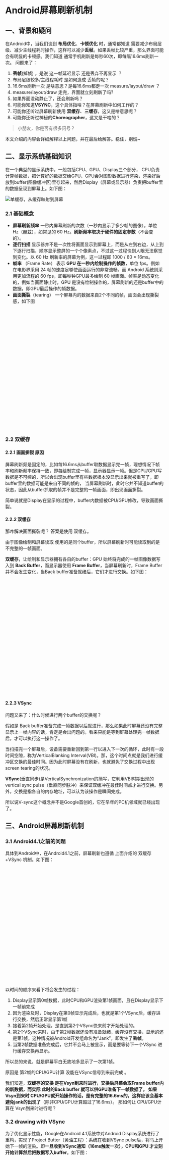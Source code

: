 # Android屏幕刷新机制

## 一、背景和疑问

在Android中，当我们谈到 **布局优化**、**卡顿优化** 时，通常都知道 需要减少布局层级、减少主线程耗时操作，这样可以减少**丢帧**。如果丢帧比较严重，那么界面可能会有明显的卡顿感。我们知道 通常手机刷新是每秒60次，即每隔16.6ms刷新一次。 问题来了：

1. **丢帧**(掉帧) ，是说 这一帧延迟显示 还是丢弃不再显示 ？
2. 布局层级较多/主线程耗时 是如何造成 丢帧的呢？
3. 16.6ms刷新一次 是啥意思？是每16.6ms都走一次 measure/layout/draw ？
4. measure/layout/draw 走完，界面就立刻刷新了吗?
5. 如果界面没动静止了，还会刷新吗？
6. 可能你知道**VSYNC**，这个具体指啥？在屏幕刷新中如何工作的？
7. 可能你还听过屏幕刷新使用 **双缓存**、**三缓存**，这又是啥意思呢？
8. 可能你还听过神秘的**Choreographer**，这又是干啥的？

> 小朋友，你是否有很多问号？

本文介绍的内容会详细解释以上问题，并在最后给解答。稳住，别慌\~

## 二、显示系统基础知识

在一个典型的显示系统中，一般包括CPU、GPU、Display三个部分， CPU负责计算帧数据，把计算好的数据交给GPU，GPU会对图形数据进行渲染，渲染好后放到buffer(图像缓冲区)里存起来，然后Display（屏幕或显示器）负责把buffer里的数据呈现到屏幕上。如下图：

![单缓存，从缓存映射到屏幕](https://img-blog.csdnimg.cn/2020081920221684.png#pic\_center)

### 2.1 基础概念

* **屏幕刷新频率** 一秒内屏幕刷新的次数（一秒内显示了多少帧的图像），单位 Hz（赫兹），如常见的 60 Hz。**刷新频率取决于硬件的固定参数**（不会变的）。
* **逐行扫描** 显示器并不是一次性将画面显示到屏幕上，而是从左到右边，从上到下逐行扫描，顺序显示整屏的一个个像素点，不过这一过程快到人眼无法察觉到变化。以 60 Hz 刷新率的屏幕为例，这一过程即 1000 / 60 ≈ 16ms。
* **帧率** （Frame Rate） 表示 **GPU 在一秒内绘制操作的帧数**，单位 fps。例如在电影界采用 24 帧的速度足够使画面运行的非常流畅。而 Android 系统则采用更加流程的 60 fps，即每秒钟GPU最多绘制 60 帧画面。帧率是动态变化的，例如当画面静止时，GPU 是没有绘制操作的，屏幕刷新的还是buffer中的数据，即GPU最后操作的帧数据。
* **画面撕裂**（tearing） 一个屏幕内的数据来自2个不同的帧，画面会出现撕裂感，如下图

![明显看出画面错位的位置，这就是画面撕裂。](data:image/svg+xml;utf8,\<?xml%20version="1.0"?>\<svg%20xmlns="http://www.w3.org/2000/svg"%20version="1.1"%20width="800"%20height="600">\</svg>)

### 2.2 双缓存

#### 2.2.1 画面撕裂 原因

屏幕刷新频是固定的，比如每16.6ms从buffer取数据显示完一帧，理想情况下帧率和刷新频率保持一致，即每绘制完成一帧，显示器显示一帧。但是CPU/GPU写数据是不可控的，所以会出现buffer里有些数据根本没显示出来就被重写了，即buffer里的数据可能是来自不同的帧的， 当屏幕刷新时，此时它并不知道buffer的状态，因此从buffer抓取的帧并不是完整的一帧画面，即出现画面撕裂。

简单说就是Display在显示的过程中，buffer内数据被CPU/GPU修改，导致画面撕裂。

#### 2.2.2 双缓存

那咋解决画面撕裂呢？ 答案是使用 双缓存。

由于图像绘制和屏幕读取 使用的是同个buffer，所以屏幕刷新时可能读取到的是不完整的一帧画面。

**双缓存**，让绘制和显示器拥有各自的buffer：GPU 始终将完成的一帧图像数据写入到 **Back Buffer**，而显示器使用 **Frame Buffer**，当屏幕刷新时，Frame Buffer 并不会发生变化，当Back buffer准备就绪后，它们才进行交换。如下图：![双缓存，CPU/GPU写数据到Back Buffer，显示器从Frame Buffer取数据](data:image/svg+xml;utf8,\<?xml%20version="1.0"?>\<svg%20xmlns="http://www.w3.org/2000/svg"%20version="1.1"%20width="800"%20height="600">\</svg>)

#### 2.2.3 VSync

问题又来了：什么时候进行两个buffer的交换呢？

假如是 Back buffer准备完成一帧数据以后就进行，那么如果此时屏幕还没有完整显示上一帧内容的话，肯定是会出问题的。看来只能是等到屏幕处理完一帧数据后，才可以执行这一操作了。

当扫描完一个屏幕后，设备需要重新回到第一行以进入下一次的循环，此时有一段时间空隙，称为VerticalBlanking Interval(VBI)。那，这个时间点就是我们进行缓冲区交换的最佳时间。因为此时屏幕没有在刷新，也就避免了交换过程中出现 screen tearing的状况。

**VSync**(垂直同步)是VerticalSynchronization的简写，它利用VBI时期出现的vertical sync pulse（垂直同步脉冲）来保证双缓冲在最佳时间点才进行交换。另外，交换是指各自的内存地址，可以认为该操作是瞬间完成。

所以说V-sync这个概念并不是Google首创的，它在早年的PC机领域就已经出现了。

## 三、Android屏幕刷新机制

### 3.1 Android4.1之前的问题

具体到Android中，在Android4.1之前，屏幕刷新也遵循 上面介绍的 双缓存+VSync 机制。如下图：![双缓存会在VSync脉冲时交换，但CPU/GPU绘制是随机的](data:image/svg+xml;utf8,\<?xml%20version="1.0"?>\<svg%20xmlns="http://www.w3.org/2000/svg"%20version="1.1"%20width="800"%20height="600">\</svg>)

以时间的顺序来看下将会发生的过程：

1. Display显示第0帧数据，此时CPU和GPU渲染第1帧画面，且在Display显示下一帧前完成
2. 因为渲染及时，Display在第0帧显示完成后，也就是第1个VSync后，缓存进行交换，然后正常显示第1帧
3. 接着第2帧开始处理，是直到第2个VSync快来前才开始处理的。
4. 第2个VSync来时，由于第2帧数据还没有准备就绪，缓存没有交换，显示的还是第1帧。这种情况被Android开发组命名为“Jank”，即发生了**丢帧**。
5. 当第2帧数据准备完成后，它并不会马上被显示，而是要等待下一个VSync 进行缓存交换再显示。

所以总的来说，就是屏幕平白无故地多显示了一次第1帧。

原因是 第2帧的CPU/GPU计算 没能在VSync信号到来前完成 。

我们知道，**双缓存的交换 是在Vsyn到来时进行，交换后屏幕会取Frame buffer内的新数据，而实际 此时的Back buffer 就可以供GPU准备下一帧数据了。 如果 Vsyn到来时 CPU/GPU就开始操作的话，是有完整的16.6ms的，这样应该会基本避免jank的出现了**（除非CPU/GPU计算超过了16.6ms）。 那如何让 CPU/GPU计算在 Vsyn到来时进行呢？

### 3.2 drawing with VSync

为了优化显示性能，Google在Android 4.1系统中对Android Display系统进行了重构，实现了Project Butter（黄油工程）：系统在收到VSync pulse后，将马上开始下一帧的渲染。即**一旦收到VSync通知（16ms触发一次），CPU和GPU 才立刻开始计算然后把数据写入buffer**。如下图：![VSync脉冲到来：双缓存交换，且开始CPU/GPU绘制](data:image/svg+xml;utf8,\<?xml%20version="1.0"?>\<svg%20xmlns="http://www.w3.org/2000/svg"%20version="1.1"%20width="800"%20height="600">\</svg>) CPU/GPU根据VSYNC信号同步处理数据，可以让CPU/GPU有完整的16ms时间来处理数据，减少了jank。

一句话总结，**VSync同步使得CPU/GPU充分利用了16.6ms时间，减少jank。**

问题又来了，如果界面比较复杂，CPU/GPU的处理时间较长 超过了16.6ms呢？如下图：![虽然CPU/GPU开始在VSync，但超过16.6ms](data:image/svg+xml;utf8,\<?xml%20version="1.0"?>\<svg%20xmlns="http://www.w3.org/2000/svg"%20version="1.1"%20width="800"%20height="600">\</svg>)

1. 在第二个时间段内，但却因 GPU 还在处理 B 帧，缓存没能交换，导致 A 帧被重复显示。
2. 而B完成后，又因为缺乏VSync pulse信号，它只能等待下一个signal的来临。于是在这一过程中，有一大段时间是被浪费的。
3. 当下一个VSync出现时，CPU/GPU马上执行操作（A帧），且缓存交换，相应的显示屏对应的就是B。这时看起来就是正常的。只不过由于执行时间仍然超过16ms，导致下一次应该执行的缓冲区交换又被推迟了——如此循环反复，便出现了越来越多的“Jank”。

**为什么 CPU 不能在第二个 16ms 处理绘制工作呢？**

原因是只有两个 buffer，Back buffer正在被GPU用来处理B帧的数据， Frame buffer的内容用于Display的显示，这样两个buffer都被占用，CPU 则无法准备下一帧的数据。 那么，如果再提供一个buffer，CPU、GPU 和显示设备都能使用各自的buffer工作，互不影响。

### 3.3 三缓存

**三缓存**就是在双缓冲机制基础上增加了一个 Graphic Buffer 缓冲区，这样可以最大限度的利用空闲时间，带来的坏处是多使用的一个 Graphic Buffer 所占用的内存。![三缓存](data:image/svg+xml;utf8,\<?xml%20version="1.0"?>\<svg%20xmlns="http://www.w3.org/2000/svg"%20version="1.1"%20width="800"%20height="600">\</svg>)

1. 第一个Jank，是不可避免的。但是在第二个 16ms 时间段，CPU/GPU 使用 **第三个 Buffer** 完成C帧的计算，虽然还是会多显示一次 A 帧，但后续显示就比较顺畅了，有效避免 Jank 的进一步加剧。
2. 注意在第3段中，A帧的计算已完成，但是在第4个vsync来的时候才显示，如果是双缓冲，那在第三个vynsc就可以显示了。

**三缓冲有效利用了等待vysnc的时间，减少了jank，但是带来了延迟。** 所以，是不是 Buffer 越多越好呢？这个是否定的，Buffer 正常还是两个，当出现 Jank 后三个足以。

以上就是Android屏幕刷新的原理了。

## 四、Choreographer

### 4.1 概述

上面讲到，Google在Android 4.1系统中对Android Display系统进行了优化：在收到VSync pulse后，将马上开始下一帧的渲染。即**一旦收到VSync通知，CPU和GPU就立刻开始计算然后把数据写入buffer**。本节就来讲 "drawing with VSync" 的实现——**Choreographer**。

* Choreographer，意为 舞蹈编导、编舞者。在这里就是指 对CPU/GPU绘制的指导—— 收到VSync信号 才开始绘制，保证绘制拥有完整的16.6ms，避免绘制的随机性。
* Choreographer，是一个Java类，包路径android.view.Choreographer。类注释是“协调动画、输入和绘图的计时”。
* 通常 应用层不会直接使用Choreographer，而是使用更高级的API，例如动画和View绘制相关的ValueAnimator.start()、View.invalidate()等。
* 业界一般通过Choreographer来监控应用的帧率。

### 4.2 源码分析

学习 Choreographer 可以帮助理解 每帧运行的原理，也可加深对 Handler机制、View绘制流程的理解，这样再去做UI优化、卡顿优化，思路会更清晰。

好了，下面开始源码分析了\~

#### 4.2.1 入口 和 实例创建

在[《Window和WindowManager》](https://blog.csdn.net/hfy8971613/article/details/103241153)、[《Activity的启动过程详解》](https://blog.csdn.net/hfy8971613/article/details/107201238)中介绍过，Activity启动 走完onResume方法后，会进行**window的添加**。window添加过程会 调用ViewRootImpl的setView()方法，setView()方法会调用requestLayout()方法来请求绘制布局，requestLayout()方法内部又会走到scheduleTraversals()方法，最后会走到performTraversals()方法，接着到了我们熟知的测量、布局、绘制三大流程了。

另外，查看源码发现，当我们使用 ValueAnimator.start()、View.invalidate()时，最后也是走到ViewRootImpl的scheduleTraversals()方法。（View.invalidate()内部会循环获取ViewParent直到ViewRootImpl的invalidateChildInParent()方法，然后走到scheduleTraversals()，可自行查看源码 ）

即 **所有UI的变化都是走到ViewRootImpl的scheduleTraversals()方法。**

那么问题又来了，scheduleTraversals() 到 performTraversals() 中间 经历了什么呢？是立刻执行吗？答案很显然是否定的，根据我们上面的介绍，在VSync信号到来时才会执行绘制，即performTraversals()方法。 下面来瞅瞅这是如何实现的：

```
    //ViewRootImpl.java
    void scheduleTraversals() {
        if (!mTraversalScheduled) {
            //此字段保证同时间多次更改只会刷新一次，例如TextView连续两次setText(),也只会走一次绘制流程
            mTraversalScheduled = true;
            //添加同步屏障，屏蔽同步消息，保证VSync到来立即执行绘制
            mTraversalBarrier = mHandler.getLooper().getQueue().postSyncBarrier();
            //mTraversalRunnable是TraversalRunnable实例，最终走到run()，也即doTraversal();
            mChoreographer.postCallback(
                    Choreographer.CALLBACK_TRAVERSAL, mTraversalRunnable, null);
            if (!mUnbufferedInputDispatch) {
                scheduleConsumeBatchedInput();
            }
            notifyRendererOfFramePending();
            pokeDrawLockIfNeeded();
        }
    }

    final class TraversalRunnable implements Runnable {
        @Override
        public void run() {
            doTraversal();
        }
    }
    final TraversalRunnable mTraversalRunnable = new TraversalRunnable();

    void doTraversal() {
        if (mTraversalScheduled) {
            mTraversalScheduled = false;
            //移除同步屏障
            mHandler.getLooper().getQueue().removeSyncBarrier(mTraversalBarrier);
            ...
            //开始三大绘制流程
            performTraversals();
            ...
        }
    }
复制代码
```

主要有以下逻辑：

1. 首先使用mTraversalScheduled字段保证同时间多次更改只会刷新一次，例如TextView连续两次setText()，也只会走一次绘制流程。
2. 然后把当前线程的消息队列Queue添加了**同步屏障**，这样就屏蔽了正常的同步消息，保证VSync到来后立即执行绘制，而不是要等前面的同步消息。后面会具体分析同步屏障和异步消息的代码逻辑。
3. 调用了mChoreographer.postCallback()方法，发送一个会在下一帧执行的回调，即**在下一个VSync到来时会执行TraversalRunnable-->doTraversal()--->performTraversals()-->绘制流程**。

接下来，就是分析的重点——Choreographer。我们先看它的实例mChoreographer，是在ViewRootImpl的构造方法内使用Choreographer.getInstance()创建：

```
Choreographer mChoreographer;

//ViewRootImpl实例是在添加window时创建
public ViewRootImpl(Context context, Display display) {
    ...
    mChoreographer = Choreographer.getInstance();
    ...
}
复制代码
```

&#x20;我们先来看看Choreographer.getInstance()：

```

    public static Choreographer getInstance() {
        return sThreadInstance.get();
    }

    private static final ThreadLocal<Choreographer> sThreadInstance =
            new ThreadLocal<Choreographer>() {
        @Override
        protected Choreographer initialValue() {
            Looper looper = Looper.myLooper();
            if (looper == null) {
                //当前线程要有looper，Choreographer实例需要传入
                throw new IllegalStateException("The current thread must have a looper!");
            }
            Choreographer choreographer = new Choreographer(looper, VSYNC_SOURCE_APP);
            if (looper == Looper.getMainLooper()) {
                mMainInstance = choreographer;
            }
            return choreographer;
        }
    };
复制代码
```

看到这里 如你对[Handler机制](https://blog.csdn.net/hfy8971613/article/details/103881609)中looper比较熟悉的话，应该知道 Choreographer和Looper一样 是线程单例的。且当前线程要有looper，Choreographer实例需要传入。接着看看Choreographer构造方法：

```
    private Choreographer(Looper looper, int vsyncSource) {
        mLooper = looper;
        //使用当前线程looper创建 mHandler
        mHandler = new FrameHandler(looper);
        //USE_VSYNC 4.1以上默认是true，表示 具备接受VSync的能力，这个接受能力就是FrameDisplayEventReceiver
        mDisplayEventReceiver = USE_VSYNC
                ? new FrameDisplayEventReceiver(looper, vsyncSource)
                : null;
        mLastFrameTimeNanos = Long.MIN_VALUE;

        // 计算一帧的时间，Android手机屏幕是60Hz的刷新频率，就是16ms
        mFrameIntervalNanos = (long)(1000000000 / getRefreshRate());

        // 创建一个链表类型CallbackQueue的数组，大小为5，
        //也就是数组中有五个链表，每个链表存相同类型的任务：输入、动画、遍历绘制等任务（CALLBACK_INPUT、CALLBACK_ANIMATION、CALLBACK_TRAVERSAL）
        mCallbackQueues = new CallbackQueue[CALLBACK_LAST + 1];
        for (int i = 0; i <= CALLBACK_LAST; i++) {
            mCallbackQueues[i] = new CallbackQueue();
        }
        // b/68769804: For low FPS experiments.
        setFPSDivisor(SystemProperties.getInt(ThreadedRenderer.DEBUG_FPS_DIVISOR, 1));
    }
复制代码
```

代码中都有注释，创建了一个mHandler、VSync事件接收器mDisplayEventReceiver、任务链表数组mCallbackQueues。FrameHandler、FrameDisplayEventReceiver、CallbackQueue后面会一一说明。

#### 4.2.2 安排任务—postCallback

回头看mChoreographer.postCallback(Choreographer.CALLBACK\_TRAVERSAL, mTraversalRunnable, null)方法，注意到第一个参数是CALLBACK\_TRAVERSAL，表示回调任务的类型，共有以下5种类型：

```
    //输入事件，首先执行
    public static final int CALLBACK_INPUT = 0;
    //动画，第二执行
    public static final int CALLBACK_ANIMATION = 1;
    //插入更新的动画，第三执行
    public static final int CALLBACK_INSETS_ANIMATION = 2;
    //绘制，第四执行
    public static final int CALLBACK_TRAVERSAL = 3;
    //提交，最后执行，
    public static final int CALLBACK_COMMIT = 4;

复制代码
```

五种类型任务对应存入对应的CallbackQueue中，每当收到 VSYNC 信号时，Choreographer 将首先处理 INPUT 类型的任务，然后是 ANIMATION 类型，最后才是 TRAVERSAL 类型。

postCallback()内部调用postCallbackDelayed()，接着又调用postCallbackDelayedInternal()，来瞅瞅：

```

    private void postCallbackDelayedInternal(int callbackType,
            Object action, Object token, long delayMillis) {
        ...
        synchronized (mLock) {
            // 当前时间
            final long now = SystemClock.uptimeMillis();
            // 加上延迟时间
            final long dueTime = now + delayMillis;
            //取对应类型的CallbackQueue添加任务
            mCallbackQueues[callbackType].addCallbackLocked(dueTime, action, token);

            if (dueTime <= now) {
                //立即执行
                scheduleFrameLocked(now);
            } else {
                //延迟运行，最终也会走到scheduleFrameLocked()
                Message msg = mHandler.obtainMessage(MSG_DO_SCHEDULE_CALLBACK, action);
                msg.arg1 = callbackType;
                msg.setAsynchronous(true);
                mHandler.sendMessageAtTime(msg, dueTime);
            }
        }
    }
复制代码
```

首先取对应类型的CallbackQueue添加任务，action就是mTraversalRunnable，token是null。**CallbackQueue的addCallbackLocked()就是把 dueTime、action、token组装成CallbackRecord后 存入CallbackQueue的下一个节点**，具体代码比较简单，不再跟进。

然后注意到如果没有延迟会执行scheduleFrameLocked()方法，有延迟就会使用 mHandler发送MSG\_DO\_SCHEDULE\_CALLBACK消息，并且注意到 **使用msg.setAsynchronous(true)把消息设置成异步**，这是因为前面设置了同步屏障，只有异步消息才会执行。我们看下mHandler的对这个消息的处理：

```
    private final class FrameHandler extends Handler {
        public FrameHandler(Looper looper) {
            super(looper);
        }
        @Override
        public void handleMessage(Message msg) {
            switch (msg.what) {
                case MSG_DO_FRAME:
                    // 执行doFrame,即绘制过程
                    doFrame(System.nanoTime(), 0);
                    break;
                case MSG_DO_SCHEDULE_VSYNC:
                    //申请VSYNC信号，例如当前需要绘制任务时
                    doScheduleVsync();
                    break;
                case MSG_DO_SCHEDULE_CALLBACK:
                    //需要延迟的任务，最终还是执行上述两个事件
                    doScheduleCallback(msg.arg1);
                    break;
            }
        }
    }
复制代码
```

直接使用doScheduleCallback方法，看看：

```
    void doScheduleCallback(int callbackType) {
        synchronized (mLock) {
            if (!mFrameScheduled) {
                final long now = SystemClock.uptimeMillis();
                if (mCallbackQueues[callbackType].hasDueCallbacksLocked(now)) {
                    scheduleFrameLocked(now);
                }
            }
        }
    }
复制代码
```

发现也是走到这里，即延迟运行最终也会走到scheduleFrameLocked()，跟进看看：

```
    private void scheduleFrameLocked(long now) {
        if (!mFrameScheduled) {
            mFrameScheduled = true;
            //开启了VSYNC
            if (USE_VSYNC) {
                if (DEBUG_FRAMES) {
                    Log.d(TAG, "Scheduling next frame on vsync.");
                }
                
                //当前执行的线程，是否是mLooper所在线程
                if (isRunningOnLooperThreadLocked()) {
                    //申请 VSYNC 信号
                    scheduleVsyncLocked();
                } else {
                    // 若不在，就用mHandler发送消息到原线程，最后还是调用scheduleVsyncLocked方法
                    Message msg = mHandler.obtainMessage(MSG_DO_SCHEDULE_VSYNC);
                    msg.setAsynchronous(true);//异步
                    mHandler.sendMessageAtFrontOfQueue(msg);
                }
            } else {
                // 如果未开启VSYNC则直接doFrame方法（4.1后默认开启）
                final long nextFrameTime = Math.max(
                        mLastFrameTimeNanos / TimeUtils.NANOS_PER_MS + sFrameDelay, now);
                if (DEBUG_FRAMES) {
                    Log.d(TAG, "Scheduling next frame in " + (nextFrameTime - now) + " ms.");
                }
                Message msg = mHandler.obtainMessage(MSG_DO_FRAME);
                msg.setAsynchronous(true);//异步
                mHandler.sendMessageAtTime(msg, nextFrameTime);
            }
        }
    }
复制代码
```

1. 如果系统未开启 VSYNC 机制，此时直接发送 MSG\_DO\_FRAME 消息到 FrameHandler。注意查看上面贴出的 FrameHandler 代码，此时直接执行 doFrame 方法。
2. Android 4.1 之后系统默认开启 VSYNC，在 Choreographer 的构造方法会创建一个 FrameDisplayEventReceiver，scheduleVsyncLocked 方法将会通过它申请 VSYNC 信号。
3. isRunningOnLooperThreadLocked 方法，其内部根据 Looper 判断是否在原线程，否则发送消息到 FrameHandler。最终还是会调用 scheduleVsyncLocked 方法申请 VSYNC 信号。

到这里，**FrameHandler的作用很明显里了：发送异步消息（因为前面设置了同步屏障）。有延迟的任务发延迟消息、不在原线程的发到原线程、没开启VSYNC的直接走 doFrame 方法取执行绘制。**

#### 4.2.3 申请和接受VSync

好了， 接着就看 scheduleVsyncLocked 方法是如何申请 VSYNC 信号的。猜测肯定申请 VSYNC 信号后，信号到来时也是走doFrame() 方法，doFrame()后面再看。先跟进scheduleVsyncLocked():

```
    private void scheduleVsyncLocked() {
        mDisplayEventReceiver.scheduleVsync();
    }
复制代码
```

很简单，调用mDisplayEventReceiver的scheduleVsync()方法，mDisplayEventReceiver是Choreographer构造方法中创建，是FrameDisplayEventReceiver 的实例。 FrameDisplayEventReceiver是 DisplayEventReceiver 的子类，DisplayEventReceiver 是一个 abstract class：

```
    public DisplayEventReceiver(Looper looper, int vsyncSource) {
        if (looper == null) {
            throw new IllegalArgumentException("looper must not be null");
        }

        mMessageQueue = looper.getQueue();
        // 注册VSYNC信号监听者
        mReceiverPtr = nativeInit(new WeakReference<DisplayEventReceiver>(this), mMessageQueue,
                vsyncSource);

        mCloseGuard.open("dispose");
    }
复制代码
```

在 DisplayEventReceiver 的构造方法会通过 JNI 创建一个 IDisplayEventConnection 的 VSYNC 的监听者。

FrameDisplayEventReceiver的scheduleVsync()就是在 DisplayEventReceiver中：

```
    public void scheduleVsync() {
        if (mReceiverPtr == 0) {
            Log.w(TAG, "Attempted to schedule a vertical sync pulse but the display event "
                    + "receiver has already been disposed.");
        } else {
            // 申请VSYNC中断信号，会回调onVsync方法
            nativeScheduleVsync(mReceiverPtr);
        }
    }
复制代码
```

那么scheduleVsync()就是使用native方法nativeScheduleVsync()去申请VSYNC信号。这个native方法就看不了了，只需要知道**VSYNC信号的接受回调是onVsync()**，我们直接看onVsync()：

```
    /**
     * 接收到VSync脉冲时 回调
     * @param timestampNanos VSync脉冲的时间戳
     * @param physicalDisplayId Stable display ID that uniquely describes a (display, port) pair.
     * @param frame 帧号码，自增
     */
    @UnsupportedAppUsage
    public void onVsync(long timestampNanos, long physicalDisplayId, int frame) {
    }
复制代码
```

具体实现是在FrameDisplayEventReceiver中：

```
    private final class FrameDisplayEventReceiver extends DisplayEventReceiver
            implements Runnable {
        private boolean mHavePendingVsync;
        private long mTimestampNanos;
        private int mFrame;

        public FrameDisplayEventReceiver(Looper looper, int vsyncSource) {
            super(looper, vsyncSource);
        }
        
        @Override
        public void onVsync(long timestampNanos, long physicalDisplayId, int frame) {
            // Post the vsync event to the Handler.
            // The idea is to prevent incoming vsync events from completely starving
            // the message queue.  If there are no messages in the queue with timestamps
            // earlier than the frame time, then the vsync event will be processed immediately.
            // Otherwise, messages that predate the vsync event will be handled first.
            long now = System.nanoTime();
            if (timestampNanos > now) {
                Log.w(TAG, "Frame time is " + ((timestampNanos - now) * 0.000001f)
                        + " ms in the future!  Check that graphics HAL is generating vsync "
                        + "timestamps using the correct timebase.");
                timestampNanos = now;
            }

            if (mHavePendingVsync) {
                Log.w(TAG, "Already have a pending vsync event.  There should only be "
                        + "one at a time.");
            } else {
                mHavePendingVsync = true;
            }

            mTimestampNanos = timestampNanos;
            mFrame = frame;
            //将本身作为runnable传入msg， 发消息后 会走run()，即doFrame()，也是异步消息
            Message msg = Message.obtain(mHandler, this);
            msg.setAsynchronous(true);
            mHandler.sendMessageAtTime(msg, timestampNanos / TimeUtils.NANOS_PER_MS);
        }

        @Override
        public void run() {
            mHavePendingVsync = false;
            doFrame(mTimestampNanos, mFrame);
        }
    }
复制代码
```

onVsync()中，将接收器本身作为runnable传入异步消息msg，并使用mHandler发送msg，最终执行的就是doFrame()方法了。

注意一点是，**onVsync()方法中只是使用mHandler发送消息到MessageQueue中，不一定是立刻执行，如何MessageQueue中前面有较为耗时的操作，那么就要等完成，才会执行本次的doFrame()**。

#### 4.2.4 doFrame

和上面猜测一样，申请VSync信号接收到后确实是走 doFrame()方法，那么就来看看Choreographer的doFrame()：

```
    void doFrame(long frameTimeNanos, int frame) {
        final long startNanos;
        synchronized (mLock) {
            if (!mFrameScheduled) {
                return; // no work to do
            }

            ...
            // 预期执行时间
            long intendedFrameTimeNanos = frameTimeNanos;
            startNanos = System.nanoTime();
            // 超时时间是否超过一帧的时间（这是因为MessageQueue虽然添加了同步屏障，但是还是有正在执行的同步任务，导致doFrame延迟执行了）
            final long jitterNanos = startNanos - frameTimeNanos;
            if (jitterNanos >= mFrameIntervalNanos) {
                // 计算掉帧数
                final long skippedFrames = jitterNanos / mFrameIntervalNanos;
                if (skippedFrames >= SKIPPED_FRAME_WARNING_LIMIT) {
                    // 掉帧超过30帧打印Log提示
                    Log.i(TAG, "Skipped " + skippedFrames + " frames!  "
                            + "The application may be doing too much work on its main thread.");
                }
                final long lastFrameOffset = jitterNanos % mFrameIntervalNanos;
                ...
                frameTimeNanos = startNanos - lastFrameOffset;
            }

            ...
            
            mFrameInfo.setVsync(intendedFrameTimeNanos, frameTimeNanos);
            // Frame标志位恢复
            mFrameScheduled = false;
            // 记录最后一帧时间
            mLastFrameTimeNanos = frameTimeNanos;
        }

        try {
            // 按类型顺序 执行任务
            Trace.traceBegin(Trace.TRACE_TAG_VIEW, "Choreographer#doFrame");
            AnimationUtils.lockAnimationClock(frameTimeNanos / TimeUtils.NANOS_PER_MS);

            mFrameInfo.markInputHandlingStart();
            doCallbacks(Choreographer.CALLBACK_INPUT, frameTimeNanos);

            mFrameInfo.markAnimationsStart();
            doCallbacks(Choreographer.CALLBACK_ANIMATION, frameTimeNanos);
            doCallbacks(Choreographer.CALLBACK_INSETS_ANIMATION, frameTimeNanos);

            mFrameInfo.markPerformTraversalsStart();
            doCallbacks(Choreographer.CALLBACK_TRAVERSAL, frameTimeNanos);

            doCallbacks(Choreographer.CALLBACK_COMMIT, frameTimeNanos);
        } finally {
            AnimationUtils.unlockAnimationClock();
            Trace.traceEnd(Trace.TRACE_TAG_VIEW);
        }
    }
复制代码
```

上面都有注释了很好理解，接着看任务的具体执行doCallbacks 方法：

```
    void doCallbacks(int callbackType, long frameTimeNanos) {
        CallbackRecord callbacks;
        synchronized (mLock) {
        
            final long now = System.nanoTime();
            // 根据指定的类型CallbackkQueue中查找到达执行时间的CallbackRecord
            callbacks = mCallbackQueues[callbackType].extractDueCallbacksLocked(now / TimeUtils.NANOS_PER_MS);
            if (callbacks == null) {
                return;
            }
            mCallbacksRunning = true;

            //提交任务类型
            if (callbackType == Choreographer.CALLBACK_COMMIT) {
                final long jitterNanos = now - frameTimeNanos;
                if (jitterNanos >= 2 * mFrameIntervalNanos) {
                    final long lastFrameOffset = jitterNanos % mFrameIntervalNanos
                            + mFrameIntervalNanos;
                    if (DEBUG_JANK) {
                        Log.d(TAG, "Commit callback delayed by " + (jitterNanos * 0.000001f)
                                + " ms which is more than twice the frame interval of "
                                + (mFrameIntervalNanos * 0.000001f) + " ms!  "
                                + "Setting frame time to " + (lastFrameOffset * 0.000001f)
                                + " ms in the past.");
                        mDebugPrintNextFrameTimeDelta = true;
                    }
                    frameTimeNanos = now - lastFrameOffset;
                    mLastFrameTimeNanos = frameTimeNanos;
                }
            }
        }
        try {
            // 迭代执行队列所有任务
            for (CallbackRecord c = callbacks; c != null; c = c.next) {
                // 回调CallbackRecord的run，其内部回调Callback的run
                c.run(frameTimeNanos);
            }
        } finally {
            synchronized (mLock) {
                mCallbacksRunning = false;
                do {
                    final CallbackRecord next = callbacks.next;
                    //回收CallbackRecord
                    recycleCallbackLocked(callbacks);
                    callbacks = next;
                } while (callbacks != null);
            }
        }
    }
复制代码
```

主要内容就是取对应任务类型的队列，遍历队列执行所有任务，执行任务是 CallbackRecord的 run 方法：

```
    private static final class CallbackRecord {
        public CallbackRecord next;
        public long dueTime;
        public Object action; // Runnable or FrameCallback
        public Object token;

        @UnsupportedAppUsage
        public void run(long frameTimeNanos) {
            if (token == FRAME_CALLBACK_TOKEN) {
                // 通过postFrameCallback 或 postFrameCallbackDelayed，会执行这里
                ((FrameCallback)action).doFrame(frameTimeNanos);
            } else {
                //取出Runnable执行run()
                ((Runnable)action).run();
            }
        }
    }
复制代码
```

前面看到mChoreographer.postCallback传的token是null，所以取出action，就是Runnable，执行run()，这里的action就是 ViewRootImpl 发起的绘制任务mTraversalRunnable了，那么**这样整个逻辑就闭环了**。

那么 啥时候 token == FRAME\_CALLBACK\_TOKEN 呢？答案是Choreographer的postFrameCallback()方法：

```
    public void postFrameCallback(FrameCallback callback) {
        postFrameCallbackDelayed(callback, 0);
    }
    
    public void postFrameCallbackDelayed(FrameCallback callback, long delayMillis) {
        if (callback == null) {
            throw new IllegalArgumentException("callback must not be null");
        }

        //也是走到是postCallbackDelayedInternal，并且注意是CALLBACK_ANIMATION类型，
        //token是FRAME_CALLBACK_TOKEN，action就是FrameCallback
        postCallbackDelayedInternal(CALLBACK_ANIMATION,
                callback, FRAME_CALLBACK_TOKEN, delayMillis);
    }

    public interface FrameCallback {
        public void doFrame(long frameTimeNanos);
    }
复制代码
```

可以看到postFrameCallback()传入的是FrameCallback实例，接口FrameCallback只有一个doFrame()方法。并且也是走到postCallbackDelayedInternal，FrameCallback实例作为action传入，token则是FRAME\_CALLBACK\_TOKEN，并且任务是CALLBACK\_ANIMATION类型。

**Choreographer的postFrameCallback()通常用来计算丢帧情况**，使用方式如下：

```
        //Application.java
         public void onCreate() {
             super.onCreate();
             //在Application中使用postFrameCallback
             Choreographer.getInstance().postFrameCallback(new FPSFrameCallback(System.nanoTime()));
         }


    public class FPSFrameCallback implements Choreographer.FrameCallback {

      private static final String TAG = "FPS_TEST";
      private long mLastFrameTimeNanos = 0;
      private long mFrameIntervalNanos;

      public FPSFrameCallback(long lastFrameTimeNanos) {
          mLastFrameTimeNanos = lastFrameTimeNanos;
          mFrameIntervalNanos = (long)(1000000000 / 60.0);
      }

      @Override
      public void doFrame(long frameTimeNanos) {

          //初始化时间
          if (mLastFrameTimeNanos == 0) {
              mLastFrameTimeNanos = frameTimeNanos;
          }
          final long jitterNanos = frameTimeNanos - mLastFrameTimeNanos;
          if (jitterNanos >= mFrameIntervalNanos) {
              final long skippedFrames = jitterNanos / mFrameIntervalNanos;
              if(skippedFrames>30){
                //丢帧30以上打印日志
                  Log.i(TAG, "Skipped " + skippedFrames + " frames!  "
                          + "The application may be doing too much work on its main thread.");
              }
          }
          mLastFrameTimeNanos=frameTimeNanos;
          //注册下一帧回调
          Choreographer.getInstance().postFrameCallback(this);
      }
  }
复制代码
```

#### 4.2.5 小结

使用Choreographer的postCallback()、postFrameCallback() 作用理解：发送任务 存队列中，监听VSync信号，当前VSync到来时 会使用mHandler发送异步message，这个message的Runnable就是队列中的所有任务。

好了，Choreographer整个代码逻辑都讲完了，引用[《Android 之 Choreographer 详细分析》](https://www.jianshu.com/p/86d00bbdaf60)的流程图：![Choreographer流程图，来自网络](data:image/svg+xml;utf8,\<?xml%20version="1.0"?>\<svg%20xmlns="http://www.w3.org/2000/svg"%20version="1.1"%20width="800"%20height="600">\</svg>)

## 五、Handler异步消息与同步屏障

最后来介绍下异步消息与同步屏障。

在Handler中，Message分为3种：同步消息、异步消息、同步屏障消息，他们三者都是Message，只是属性有些区别。

### 5.1异步消息

通常我们使用创建Handler方式如下：

```
    public Handler() {
        this(null, false);
    }
复制代码
```

注意到内部使用了两个两个参数的构造方法，其中第二个是false：

```
   public Handler(@Nullable Callback callback, boolean async) {
        ...
        mLooper = Looper.myLooper();
        if (mLooper == null) {
            throw new RuntimeException(
                "Can't create handler inside thread " + Thread.currentThread()
                        + " that has not called Looper.prepare()");
        }
        mQueue = mLooper.mQueue;
        mCallback = callback;
        //异步标志
        mAsynchronous = async;
    }
复制代码
```

这个false就表示 非异步，即使用的是同步消息，mAsynchronous使用是在enqueueMessage()中：

```
private boolean enqueueMessage(MessageQueue queue, Message msg, long uptimeMillis) {
    //将Handler赋值给Message的target变量
    msg.target = this;
    //mAsynchronous为false，为同步消息
    if (mAsynchronous) {
        msg.setAsynchronous(true);
    }
    return queue.enqueueMessage(msg, uptimeMillis);
}
复制代码
```

这里如果mAsynchronous是true，就会使用msg.setAsynchronous(true)设置为异步消息。所以上面Choreographer中使用的都是异步消息。

### 5.2同步屏障消息

postSyncBarrier()方法就是用来插入一个屏障到消息队列的，

```
    //MessageQueue
    public int postSyncBarrier() {
        return postSyncBarrier(SystemClock.uptimeMillis());
    }

    private int postSyncBarrier(long when) {
        synchronized (this) {
            final int token = mNextBarrierToken++;
            //注意这里 没有tartget赋值
            final Message msg = Message.obtain();
            msg.markInUse();
            msg.when = when;
            msg.arg1 = token;

            Message prev = null;
            Message p = mMessages;
            if (when != 0) {
                while (p != null && p.when <= when) {
                    prev = p;
                    p = p.next;
                }
            }
            if (prev != null) { // invariant: p == prev.next
                msg.next = p;
                prev.next = msg;
            } else {
                msg.next = p;
                mMessages = msg;
            }
            return token;
        }
    }
复制代码
```

可以看到它很简单，从这个方法我们可以知道如下：

* 屏障消息和普通消息的区别在于**屏障没有tartget**，普通消息有target是因为它需要将消息分发给对应的target，而屏障不需要被分发，它就是**用来挡住普通消息来保证异步消息优先处理的**。
* **屏障和普通消息一样可以根据时间来插入到消息队列中的适当位置，并且只会挡住它后面的同步消息的分发**
* postSyncBarrier()返回一个int类型的数值，通过这个数值可以撤销屏障即removeSyncBarrier()。
* postSyncBarrier()是私有的，如果我们想调用它就得使用反射。插入普通消息会唤醒消息队列，但是插入屏障不会。

### 5.3 原理

同步屏障消息 是如何 挡住普通消息来保证异步消息优先处理的？我们看看MessageQueue的next()方法：

```
    //MessageQueue.java
    Message next() {
        ...
        for (;;) {
            ...
            synchronized (this) {
                // Try to retrieve the next message.  Return if found.
                final long now = SystemClock.uptimeMillis();
                Message prevMsg = null;
                Message msg = mMessages;
                if (msg != null && msg.target == null) {
                    // msg.target == null 就是同步屏障消息，那么只取异步消息
                    do {
                        prevMsg = msg;
                        msg = msg.next;
                    } while (msg != null && !msg.isAsynchronous());
                }
                if (msg != null) {
                    if (now < msg.when) {
                        nextPollTimeoutMillis = (int) Math.min(msg.when - now, Integer.MAX_VALUE);
                    } else {
                        // Got a message.
                        mBlocked = false;
                        if (prevMsg != null) {
                            prevMsg.next = msg.next;
                        } else {
                            mMessages = msg.next;
                        }
                        msg.next = null;
                        if (DEBUG) Log.v(TAG, "Returning message: " + msg);
                        msg.markInUse();
                        return msg;
                    }
                } else {
                    // No more messages.
                    nextPollTimeoutMillis = -1;
                }
                ...
        }
    }
复制代码
```

很简单，遍历消息队列时，发现了同步屏障消息，那么就只取异步消息了。

好了，相关知识终于讲完了。

## 六、疑问解答

1. **丢帧**(掉帧) ，是说 这一帧延迟显示 还是丢弃不再显示 ？ 答：延迟显示，因为缓存交换的时机只能等下一个VSync了。
2. 布局层级较多/主线程耗时 是如何造成 丢帧的呢？ 答：布局层级较多/主线程耗时 会影响CPU/GPU的执行时间，大于16.6ms时只能等下一个VSync了。
3. 16.6ms刷新一次 是啥意思？是每16.6ms都走一次 measure/layout/draw ？ 答：屏幕的固定刷新频率是60Hz，即16.6ms。不是每16.6ms都走一次 measure/layout/draw，而是有绘制任务才会走，并且绘制时间间隔是取决于布局复杂度及主线程耗时。
4. measure/layout/draw 走完，界面就立刻刷新了吗? 答：不是。measure/layout/draw 走完后 会在VSync到来时进行缓存交换和刷新。
5. 如果界面没动静止了，还会刷新吗？ 答：屏幕会固定没16.6ms刷新，但CPU/GPU不走绘制流程。见下面的SysTrace图。
6. 可能你知道**VSYNC**，这个具体指啥？在屏幕刷新中如何工作的？ 答：当扫描完一个屏幕后，设备需要重新回到第一行以进入下一次的循环，此时会出现的vertical sync pulse（垂直同步脉冲）来保证双缓冲在最佳时间点才进行交换。并且Android4.1后 CPU/GPU的绘制是在VSYNC到来时开始。
7. 可能你还听过屏幕刷新使用 **双缓存**、**三缓存**，这又是啥意思呢？ 答：双缓存是Back buffer、Frame buffer，用于解决画面撕裂。三缓存增加一个Back buffer，用于减少Jank。
8. 可能你还听过神秘的**Choreographer**，这又是干啥的？ 答：用于实现——"CPU/GPU的绘制是在VSYNC到来时开始"。

![页面静置，没有CPU/GPU绘制，后面屏幕展示的还是Frame buffer的数据](https://img-blog.csdnimg.cn/20200820103744209.png?x-oss-process=image/watermark,type\_ZmFuZ3poZW5naGVpdGk,shadow\_10,text\_aHR0cHM6Ly9ibG9nLmNzZG4ubmV0L2hmeTg5NzE2MTM=,size\_16,color\_FFFFFF,t\_70#pic\_center)

好了，就到这里了。以上问题都理解的话，会对Android屏幕刷新、UI优化、卡顿优化 有更加全面和清晰的认识。其中涉及的知识点也较多，需要把这些都串起来。\
作者：胡飞洋\
链接：https://juejin.im/post/6863756420380196877\
来源：掘金\
著作权归作者所有。商业转载请联系作者获得授权，非商业转载请注明出处。
